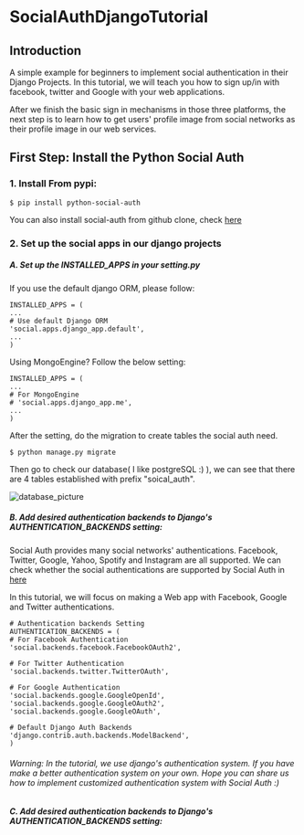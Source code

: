 # SocialAuthDjangoTutorial


## Introduction

A simple example for beginners to implement social authentication in their Django Projects.
In this tutorial, we will teach you how to sign up/in with facebook, twitter and Google with your web applications.

After we finish the basic sign in mechanisms in those three platforms, 
the next step is to learn how to get users' profile image from social networks as their profile image in our web services. 

## First Step: Install the Python Social Auth

### 1. Install From pypi:
    
    $ pip install python-social-auth
    
  
You can also install social-auth from github clone, check [here](http://psa.matiasaguirre.net/docs/installing.html#dependencies)

### 2. Set up the social apps in our django projects

##### A. Set up the INSTALLED_APPS in your setting.py

If you use the default django ORM, please follow:

    INSTALLED_APPS = (
    ...
    # Use default Django ORM
    'social.apps.django_app.default',
    ...
    )
    
Using MongoEngine? Follow the below setting:

    INSTALLED_APPS = (
    ...
    # For MongoEngine
    # 'social.apps.django_app.me',
    ...
    )

After the setting, do the migration to create tables the social auth need.
    
    $ python manage.py migrate

Then go to check our database( I like postgreSQL :) ), we can see that there are 4 tables established with prefix "soical_auth".

![database_picture](https://raw.githubusercontent.com/davisfreeman1015/SocialAuthDjangoTutorial/master/Imgs/NewDatabaseTables.png)
##### B. Add desired authentication backends to Django's AUTHENTICATION_BACKENDS setting:

Social Auth provides many social networks' authentications. Facebook, Twitter, Google, Yahoo, Spotify and Instagram are all supported. We can check whether the social authentications are supported by Social Auth in [here](http://psa.matiasaguirre.net/docs/intro.html#features)  
   
In this tutorial, we will focus on making a Web app with Facebook, Google and Twitter authentications.

    
    # Authentication backends Setting
    AUTHENTICATION_BACKENDS = (
    # For Facebook Authentication
    'social.backends.facebook.FacebookOAuth2',
    
    # For Twitter Authentication
    'social.backends.twitter.TwitterOAuth',
    
    # For Google Authentication
    'social.backends.google.GoogleOpenId',
    'social.backends.google.GoogleOAuth2',
    'social.backends.google.GoogleOAuth',
    
    # Default Django Auth Backends
    'django.contrib.auth.backends.ModelBackend',
    )

###### Warning: In the tutorial, we use django's authentication system. If you have make a better authentication system on your own. Hope you can share us how to implement customized authentication system with Social Auth :)

##### C. Add desired authentication backends to Django's AUTHENTICATION_BACKENDS setting: